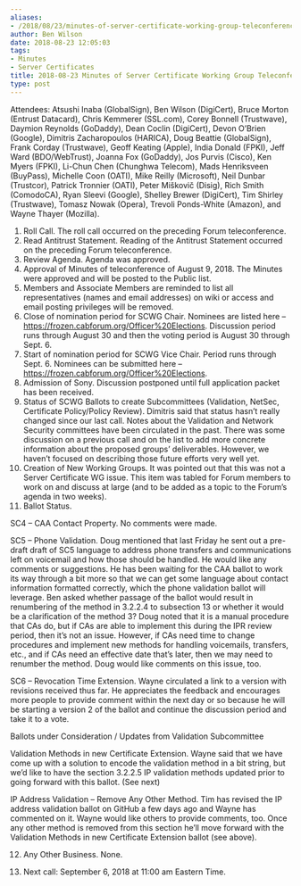 ```yaml
---
aliases:
- /2018/08/23/minutes-of-server-certificate-working-group-teleconference-23-august-2018/
author: Ben Wilson
date: 2018-08-23 12:05:03
tags:
- Minutes
- Server Certificates
title: 2018-08-23 Minutes of Server Certificate Working Group Teleconference
type: post
---
```


Attendees: Atsushi Inaba (GlobalSign), Ben Wilson (DigiCert), Bruce Morton (Entrust Datacard), Chris Kemmerer (SSL.com), Corey Bonnell (Trustwave), Daymion Reynolds (GoDaddy), Dean Coclin (DigiCert), Devon O’Brien (Google), Dimitris Zacharopoulos (HARICA), Doug Beattie (GlobalSign), Frank Corday (Trustwave), Geoff Keating (Apple), India Donald (FPKI), Jeff Ward (BDO/WebTrust), Joanna Fox (GoDaddy), Jos Purvis (Cisco), Ken Myers (FPKI), Li-Chun Chen (Chunghwa Telecom), Mads Henriksveen (BuyPass), Michelle Coon (OATI), Mike Reilly (Microsoft), Neil Dunbar (Trustcor), Patrick Tronnier (OATI), Peter Miškovič (Disig), Rich Smith (ComodoCA), Ryan Sleevi (Google), Shelley Brewer (DigiCert), Tim Shirley (Trustwave), Tomasz Nowak (Opera), Trevoli Ponds-White (Amazon), and Wayne Thayer (Mozilla).

1. Roll Call. The roll call occurred on the preceding Forum teleconference.
1. Read Antitrust Statement. Reading of the Antitrust Statement occurred on the preceding Forum teleconference.
1. Review Agenda. Agenda was approved.
1. Approval of Minutes of teleconference of August 9, 2018. The Minutes were approved and will be posted to the Public list.
1. Members and Associate Members are reminded to list all representatives (names and email addresses) on wiki or access and email posting privileges will be removed.
1. Close of nomination period for SCWG Chair. Nominees are listed here –https://frozen.cabforum.org/Officer%20Elections. Discussion period runs through August 30 and then the voting period is August 30 through Sept. 6.
1. Start of nomination period for SCWG Vice Chair. Period runs through Sept. 6. Nominees can be submitted here –https://frozen.cabforum.org/Officer%20Elections.
1. Admission of Sony. Discussion postponed until full application packet has been received.
1. Status of SCWG Ballots to create Subcommittees (Validation, NetSec, Certificate Policy/Policy Review). Dimitris said that status hasn’t really changed since our last call. Notes about the Validation and Network Security committees have been circulated in the past. There was some discussion on a previous call and on the list to add more concrete information about the proposed groups’ deliverables. However, we haven’t focused on describing those future efforts very well yet.
1. Creation of New Working Groups. It was pointed out that this was not a Server Certificate WG issue. This item was tabled for Forum members to work on and discuss at large (and to be added as a topic to the Forum’s agenda in two weeks).
1. Ballot Status.

SC4 – CAA Contact Property. No comments were made.

SC5 – Phone Validation. Doug mentioned that last Friday he sent out a pre-draft draft of SC5 language to address phone transfers and communications left on voicemail and how those should be handled. He would like any comments or suggestions. He has been waiting for the CAA ballot to work its way through a bit more so that we can get some language about contact information formatted correctly, which the phone validation ballot will leverage. Ben asked whether passage of the ballot would result in renumbering of the method in 3.2.2.4 to subsection 13 or whether it would be a clarification of the method 3? Doug noted that it is a manual procedure that CAs do, but if CAs are able to implement this during the IPR review period, then it’s not an issue. However, if CAs need time to change procedures and implement new methods for handling voicemails, transfers, etc., and if CAs need an effective date that’s later, then we may need to renumber the method. Doug would like comments on this issue, too.

SC6 – Revocation Time Extension. Wayne circulated a link to a version with revisions received thus far. He appreciates the feedback and encourages more people to provide comment within the next day or so because he will be starting a version 2 of the ballot and continue the discussion period and take it to a vote.

Ballots under Consideration / Updates from Validation Subcommittee

Validation Methods in new Certificate Extension. Wayne said that we have come up with a solution to encode the validation method in a bit string, but we’d like to have the section 3.2.2.5 IP validation methods updated prior to going forward with this ballot. (See next)

IP Address Validation – Remove Any Other Method. Tim has revised the IP address validation ballot on GitHub a few days ago and Wayne has commented on it. Wayne would like others to provide comments, too. Once any other method is removed from this section he’ll move forward with the Validation Methods in new Certificate Extension ballot (see above).

12. Any Other Business. None.

01. Next call: September 6, 2018 at 11:00 am Eastern Time.